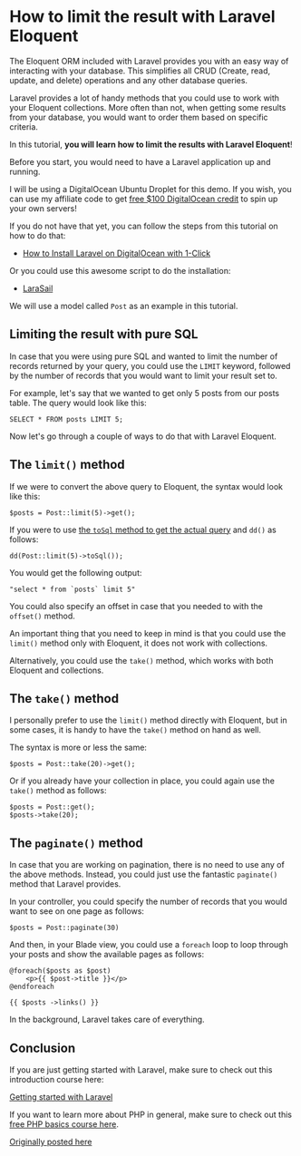 # How to limit the result with Laravel Eloquent

The Eloquent ORM included with Laravel provides you with an easy way of interacting with your database. This simplifies all CRUD (Create, read, update, and delete) operations and any other database queries.

Laravel provides a lot of handy methods that you could use to work with your Eloquent collections. More often than not, when getting some results from your database, you would want to order them based on specific criteria. 

In this tutorial, **you will learn how to limit the results with Laravel Eloquent**!

Before you start, you would need to have a Laravel application up and running.

I will be using a DigitalOcean Ubuntu Droplet for this demo. If you wish, you can use my affiliate code to get [free $100 DigitalOcean credit](https://m.do.co/c/2a9bba940f39) to spin up your own servers!

If you do not have that yet, you can follow the steps from this tutorial on how to do that:

* [How to Install Laravel on DigitalOcean with 1-Click](https://devdojo.com/bobbyiliev/how-to-install-laravel-on-digitalocean-with-1-click)

Or you could use this awesome script to do the installation:

* [LaraSail](https://devdojo.com/episode/laravel-on-digital-ocean-with-larasail)

We will use a model called `Post` as an example in this tutorial.

## Limiting the result with pure SQL

In case that you were using pure SQL and wanted to limit the number of records returned by your query, you could use the `LIMIT` keyword, followed by the number of records that you would want to limit your result set to.

For example, let's say that we wanted to get only 5 posts from our posts table. The query would look like this:

```
SELECT * FROM posts LIMIT 5;
```

Now let's go through a couple of ways to do that with Laravel Eloquent.

## The `limit()` method

If we were to convert the above query to Eloquent, the syntax would look like this:

```
$posts = Post::limit(5)->get();
```

If you were to use [the `toSql` method to get the actual query](https://devdojo.com/bobbyiliev/how-to-get-the-laravel-query-builder-to-output-the-raw-sql-query) and `dd()` as follows:

```
dd(Post::limit(5)->toSql());
```

You would get the following output:

```
"select * from `posts` limit 5"
```

You could also specify an offset in case that you needed to with the `offset()` method.

An important thing that you need to keep in mind is that you could use the `limit()` method only with Eloquent, it does not work with collections.

Alternatively, you could use the `take()` method, which works with both Eloquent and collections.

## The `take()` method

I personally prefer to use the `limit()` method directly with Eloquent, but in some cases, it is handy to have the `take()` method on hand as well.

The syntax is more or less the same:

```
$posts = Post::take(20)->get();
```

Or if you already have your collection in place, you could again use the `take()` method as follows:

```
$posts = Post::get();
$posts->take(20);
```

## The `paginate()` method

In case that you are working on pagination, there is no need to use any of the above methods. Instead, you could just use the fantastic `paginate()` method that Laravel provides.

In your controller, you could specify the number of records that you would want to see on one page as follows:

```
$posts = Post::paginate(30)
```

And then, in your Blade view, you could use a `foreach` loop to loop through your posts and show the available pages as follows:

```
@foreach($posts as $post)
    <p>{{ $post->title }}</p>
@endforeach

{{ $posts ->links() }}
```

In the background, Laravel takes care of everything.

## Conclusion

If you are just getting started with Laravel, make sure to check out this introduction course here:

[Getting started with Laravel](https://devdojo.com/course/laravel-7-basics)

If you want to learn more about PHP in general, make sure to check out this [free PHP basics course here](https://devdojo.com/course/php-basics).

[Originally posted here](https://devdojo.com/bobbyiliev/how-to-limit-the-result-with-laravel-eloquent)